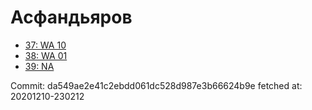 # Асфандьяров
- [37: WA 10](37.md)
- [38: WA 01](38.md)
- [39: NA](39.md)

Commit: da549ae2e41c2ebdd061dc528d987e3b66624b9e
 fetched at: 20201210-230212
